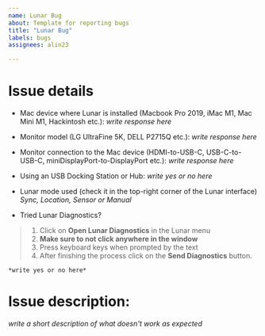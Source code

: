 ```yaml
---
name: Lunar Bug
about: Template for reporting bugs
title: "Lunar Bug"
labels: bugs
assignees: alin23

---
```


# Issue details
- Mac device where Lunar is installed (Macbook Pro 2019, iMac M1, Mac Mini M1, Hackintosh etc.):
    *write response here*

- Monitor model (LG UltraFine 5K, DELL P2715Q etc.):
    *write response here*

- Monitor connection to the Mac device (HDMI-to-USB-C, USB-C-to-USB-C, miniDisplayPort-to-DisplayPort etc.):
    *write response here*

- Using an USB Docking Station or Hub:
    *write yes or no here*

- Lunar mode used (check it in the top-right corner of the Lunar interface)
    *Sync, Location, Sensor or Manual*

- Tried Lunar Diagnostics?
> 1. Click on **Open Lunar Diagnostics** in the Lunar menu
> 2. **Make sure to not click anywhere in the window**
> 3. Press keyboard keys when prompted by the text
> 4. After finishing the process click on the **Send Diagnostics** button.

    *write yes or no here*


# Issue description:
*write a short description of what doesn't work as expected*
